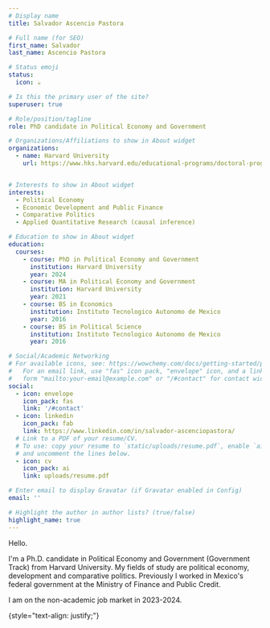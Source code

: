 ```yaml
---
# Display name
title: Salvador Ascencio Pastora

# Full name (for SEO)
first_name: Salvador
last_name: Ascencio Pastora

# Status emoji
status:
  icon: ☕️

# Is this the primary user of the site?
superuser: true

# Role/position/tagline
role: PhD candidate in Political Economy and Government

# Organizations/Affiliations to show in About widget
organizations:
  - name: Harvard University
    url: https://www.hks.harvard.edu/educational-programs/doctoral-programs/phd-public-policy/job-market-candidates


# Interests to show in About widget
interests:
  - Political Economy
  - Economic Development and Public Finance
  - Comparative Politics
  - Applied Quantitative Research (causal inference)

# Education to show in About widget
education:
  courses:
    - course: PhD in Political Economy and Government
      institution: Harvard University
      year: 2024
    - course: MA in Political Economy and Government
      institution: Harvard University
      year: 2021
    - course: BS in Economics 
      institution: Instituto Tecnologico Autonomo de Mexico 
      year: 2016
    - course: BS in Political Science 
      institution: Instituto Tecnologico Autonomo de Mexico 
      year: 2016

# Social/Academic Networking
# For available icons, see: https://wowchemy.com/docs/getting-started/page-builder/#icons
#   For an email link, use "fas" icon pack, "envelope" icon, and a link in the
#   form "mailto:your-email@example.com" or "/#contact" for contact widget.
social:
  - icon: envelope
    icon_pack: fas
    link: '/#contact'
  - icon: linkedin
    icon_pack: fab
    link: https://www.linkedin.com/in/salvador-ascenciopastora/
  # Link to a PDF of your resume/CV.
  # To use: copy your resume to `static/uploads/resume.pdf`, enable `ai` icons in `params.yaml`,
  # and uncomment the lines below.
  - icon: cv
    icon_pack: ai
    link: uploads/resume.pdf

# Enter email to display Gravatar (if Gravatar enabled in Config)
email: ''

# Highlight the author in author lists? (true/false)
highlight_name: true
---
```


Hello.

I'm a Ph.D. candidate in Political Economy and Government (Government Track) from Harvard University. My fields of study are political economy, development and comparative politics. Previously I worked in Mexico's federal government at the Ministry of Finance and Public Credit. 

I am on the non-academic job market in 2023-2024. 

{style="text-align: justify;"}
